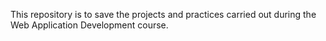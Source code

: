 This repository is to save the projects and practices carried out during the Web Application Development course.
